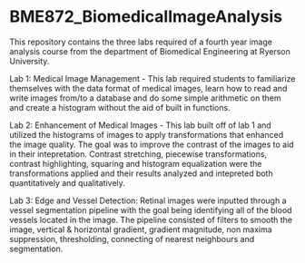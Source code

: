 # BME872_BiomedicalImageAnalysis

This repository contains the three labs required of a fourth year image analysis course from the department of Biomedical Engineering at Ryerson University.

Lab 1: Medical Image Management - This lab required students to familiarize themselves with the data format of medical images, learn how to read and write images from/to a database and do some simple arithmetic on them and create a histogram without the aid of built in functions.

Lab 2: Enhancement of Medical Images - This lab built off of lab 1 and utilized the histograms of images to apply transformations that enhanced the image quality. The goal was to improve the contrast of the images to aid in their intepretation.  Contrast stretching, piecewise transformations, contrast highlighting, squaring and histogram equalization were the transformations applied and their results analyzed and intepreted both quantitatively and qualitatively.

Lab 3: Edge and Vessel Detection:  Retinal images were inputted through a vessel segmentation pipeline with the goal being identifying all of the blood vessels located in the image. The pipeline consisted of filters to smooth the image, vertical & horizontal gradient, gradient magnitude, non maxima suppression, thresholding, connecting of nearest neighbours and segmentation.
